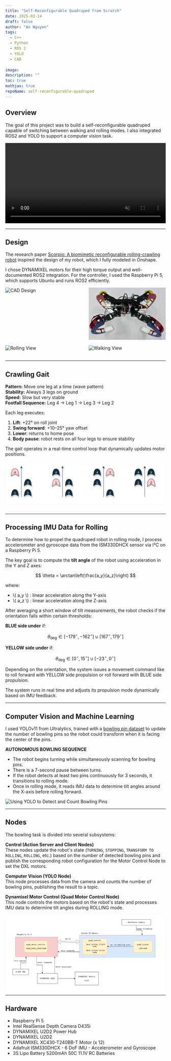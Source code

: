 ```yaml
---
title: "Self-Reconfigurable Quadruped from Scratch"
date: 2025-03-14
draft: false
author: "An Nguyen"
tags:
  - C++
  - Python
  - ROS 2
  - YOLO
  - CAD

image: 
description: ""
toc: true
mathjax: true
repoName: self-reconfigurable-quadruped
---
```

## Overview

The goal of this project was to build a self-reconfigurable quadruped capable of switching between walking and rolling modes. I also integrated ROS2 and YOLO to support a computer vision task.

<video controls autoplay loop muted playsinline width="100%">
  <source src="/videos/quad-demo.mp4" type="video/mp4">
  Your browser does not support the video tag.
</video>

---

## Design
The research paper [Scorpio: A biomimetic reconfigurable rolling-crawling robot](https://www.researchgate.net/publication/309273470_Scorpio_A_biomimetic_reconfigurable_rolling-crawling_robot) inspired the design of my robot, which I fully modeled in Onshape.

I chose DYNAMIXEL motors for their high torque output and well-documented ROS2 integration. For the controller, I used the Raspberry Pi 5, which supports Ubuntu and runs ROS2 efficiently.

<div style="display: flex; justify-content: space-between;">
  <img src="/images/projects/quad/quad-urdf.gif" alt="CAD Design" style="width: 48%; height: auto;"/>
  <img src="/images/projects/quad/quad_view.png" alt="Top View" style="width: 48%; height: auto;"/>
</div>
<br>

<div style="display: flex; justify-content: space-between;">
  <img src="/images/projects/quad/quad_walking.png" alt="Rolling View" style="width: 48%; height: auto;"/>
  <img src="/images/projects/quad/quad_rolling.png" alt="Walking View" style="width: 48%; height: auto;"/>
</div>
<br>

---

## Crawling Gait
**Pattern:** Move one leg at a time (wave pattern)  
**Stability:** Always 3 legs on ground  
**Speed:** Slow but very stable      
**Footfall Sequence:** Leg 4 → Leg 1 → Leg 3 → Leg 2

Each leg executes:
1. **Lift**: +22° on roll joint
2. **Swing forward**: +10–25° yaw offset
3. **Lower**: returns to home pose
4. **Body pause**: robot rests on all four legs to ensure stability

The gait operates in a real-time control loop that dynamically updates motor positions.


<div style="display: flex; justify-content: space-between;">
  <img src="/images/projects/quad/walking-gait.png" alt="Crawling Gait" style="width: auto; height: auto;"/>
</div>
<br>

---

## Processing IMU Data for Rolling

To determine how to propel the quadruped robot in rolling mode, I process accelerometer and gyroscope data from the ISM330DHCX sensor via I²C on a Raspberry Pi 5.

The key goal is to compute the **tilt angle** of the robot using acceleration in the Y and Z axes:

$$
\theta = \arctan\left(\frac{a_y}{a_z}\right)
$$

where:
- \\( a_y \\) : linear acceleration along the Y-axis  
- \\( a_z \\) : linear acceleration along the Z-axis

After averaging a short window of tilt measurements, the robot checks if the orientation falls within certain thresholds:

**BLUE side under** if:

$$
\theta_{\text{deg}} \in [-179^\circ, -162^\circ] \cup [167^\circ, 179^\circ]
$$

**YELLOW side under** if:

$$
\theta_{\text{deg}} \in [0^\circ, 15^\circ] \cup [-23^\circ, 0^\circ]
$$


Depending on the orientation, the system issues a movement command like to roll forward with YELLOW side propulsion or roll forward with BLUE side propulsion.

The system runs in real time and adjusts its propulsion mode dynamically based on IMU feedback.

---

## Computer Vision and Machine Learning
I used YOLOv11 from Ultralytics, trained with a [bowling pin dataset](https://universe.roboflow.com/lsc-kik8c/bowling-pin-detection) to update the number of bowling pins so the robot could transform when it is facing the center of the pins.

**AUTONOMOUS BOWLING SEQUENCE**

- The robot begins turning while simultaneously scanning for bowling pins. 
- There is a 7-second pause between turns.
- If the robot detects at least two pins continuously for 3 seconds, it transitions to rolling mode.
- Once in rolling mode, it reads IMU data to determine tilt angles around the X-axis before rolling forward.

<div style="display: flex; justify-content: space-between;">
  <img src="/images/projects/quad/quad-cv-demo.gif" alt="Using YOLO to Detect and Count Bowling Pins" style="width: 100%; height: auto;"/>
</div>

---

## Nodes

The bowling task is divided into several subsystems:

**Control (Action Server and Client Nodes)**  
These nodes update the robot's state (`TURNING`, `STOPPING`, `TRANSFORM TO ROLLING`, `ROLLING`, etc.) based on the number of detected bowling pins and publish the corresponding robot configuration for the Motor Control Node to set the DXL motors.

**Computer Vision (YOLO Node)**  
This node processes data from the camera and counts the number of bowling pins, publishing the result to a topic.

**Dynamixel Motor Control (Quad Motor Control Node)**  
This node controls the motors based on the robot's state and processes IMU data to determine tilt angles during ROLLING mode.

<div style="display: flex; justify-content: space-between;">
  <img src="/images/projects/quad/quad-diagram.png" alt="Block Diagram of the Interactions Between Subsystems" style="width: 100%; height: auto;"/>
</div>

---

## Hardware 

- Raspberry Pi 5
- Intel RealSense Depth Camera D435i
- DYNAMIXEL U2D2 Power Hub
- DYNAMIXEL U2D2
- DYNAMIXEL XC430-T240BB-T Motor (x 12)
- Adafruit ISM330DHCX - 6 DoF IMU - Accelerometer and Gyroscope
- 3S Lipo Battery 5200mAh 50C 11.1V RC Batteries

